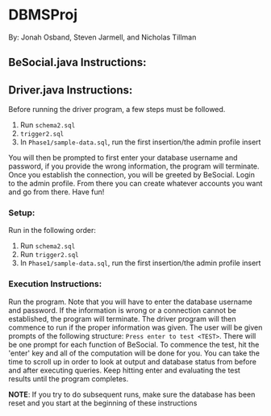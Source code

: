 # DBMSProj

By: Jonah Osband, Steven Jarmell, and Nicholas Tillman

## BeSocial.java Instructions:

## Driver.java Instructions:

Before running the driver program, a few steps must be followed.

1. Run `schema2.sql`
2. `trigger2.sql`
3. In `Phase1/sample-data.sql`, run the first insertion/the admin profile insert

You will then be prompted to first enter your database username and password, if you provide the wrong information, the program will terminate. Once you establish the connection, you will be greeted by BeSocial. Login to the admin profile. From there you can create whatever accounts you want and go from there. Have fun!

### Setup:

Run in the following order:

1. Run `schema2.sql`
2. Run `trigger2.sql`
3. In `Phase1/sample-data.sql`, run the first insertion/the admin profile insert

### Execution Instructions:

Run the program. Note that you will have to enter the database username and password. If the information is wrong or a connection cannot be established, the program will terminate. The driver program will then commence to run if the proper information was given. The user will be given prompts of the following structure: `Press enter to test <TEST>`. There will be one prompt for each function of BeSocial. To commence the test, hit the 'enter' key and all of the computation will be done for you. You can take the time to scroll up in order to look at output and database status from before and after executing queries. Keep hitting enter and evaluating the test results until the program completes.

**NOTE**: If you try to do subsequent runs, make sure the database has been reset and you start at the beginning of these instructions
